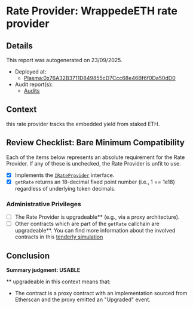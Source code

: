 
# Rate Provider: WrappedeETH rate provider

## Details
This report was autogenerated on 23/09/2025.

- Deployed at:
    - [Plasma:0x76A32B3711D849855cD7Ccc68e46Bf6f0Da50dD0](https://plasmascan.to//address/0x76A32B3711D849855cD7Ccc68e46Bf6f0Da50dD0)
- Audit report(s):
    - [Audits](https://etherfi.gitbook.io/etherfi/security/audits)

## Context
this rate provider tracks the embedded yield from staked ETH.

## Review Checklist: Bare Minimum Compatibility
Each of the items below represents an absolute requirement for the Rate Provider. If any of these is unchecked, the Rate Provider is unfit to use.

- [x] Implements the [`IRateProvider`](https://github.com/balancer/balancer-v2-monorepo/blob/bc3b3fee6e13e01d2efe610ed8118fdb74dfc1f2/pkg/interfaces/contracts/pool-utils/IRateProvider.sol) interface.
- [x] `getRate` returns an 18-decimal fixed point number (i.e., 1 == 1e18) regardless of underlying token decimals.

### Administrative Privileges
- [ ] The Rate Provider is upgradeable** (e.g., via a proxy architecture).
- [ ] Other contracts which are part of the `getRate` callchain are upgradeable**. You can find more information
   about the involved contracts in this [tenderly simulation](https://www.tdly.co/shared/simulation/8caae5db-130a-44e0-b7ee-0cd699e500a7)

## Conclusion
**Summary judgment: USABLE**

** upgradeable in this context means that:
- The contract is a proxy contract with an implementation sourced from Etherscan and the proxy emitted an "Upgraded" event.
    
